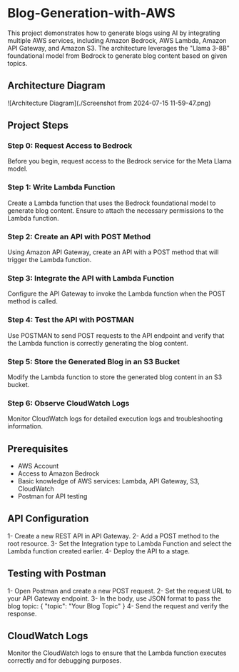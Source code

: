 # Blog-Generation-with-AWS

This project demonstrates how to generate blogs using AI by integrating multiple AWS services, including Amazon Bedrock, AWS Lambda, Amazon API Gateway, and Amazon S3. The architecture leverages the "Llama 3-8B" foundational model from Bedrock to generate blog content based on given topics.

## Architecture Diagram
![Architecture Diagram](./Screenshot from 2024-07-15 11-59-47.png) <!-- Update with the correct path to your uploaded diagram -->

## Project Steps

### Step 0: Request Access to Bedrock
Before you begin, request access to the Bedrock service for the Meta Llama model.

### Step 1: Write Lambda Function
Create a Lambda function that uses the Bedrock foundational model to generate blog content. Ensure to attach the necessary permissions to the Lambda function.

### Step 2: Create an API with POST Method
Using Amazon API Gateway, create an API with a POST method that will trigger the Lambda function.

### Step 3: Integrate the API with Lambda Function
Configure the API Gateway to invoke the Lambda function when the POST method is called.

### Step 4: Test the API with POSTMAN
Use POSTMAN to send POST requests to the API endpoint and verify that the Lambda function is correctly generating the blog content.

### Step 5: Store the Generated Blog in an S3 Bucket
Modify the Lambda function to store the generated blog content in an S3 bucket.

### Step 6: Observe CloudWatch Logs
Monitor CloudWatch logs for detailed execution logs and troubleshooting information.

## Prerequisites
- AWS Account
- Access to Amazon Bedrock
- Basic knowledge of AWS services: Lambda, API Gateway, S3, CloudWatch
- Postman for API testing

## API Configuration
1- Create a new REST API in API Gateway.
2- Add a POST method to the root resource.
3- Set the Integration type to Lambda Function and select the Lambda function created earlier.
4- Deploy the API to a stage.

## Testing with Postman
1- Open Postman and create a new POST request.
2- Set the request URL to your API Gateway endpoint.
3- In the body, use JSON format to pass the blog topic:
{
    "topic": "Your Blog Topic"
}
4- Send the request and verify the response.

## CloudWatch Logs
Monitor the CloudWatch logs to ensure that the Lambda function executes correctly and for debugging purposes.
